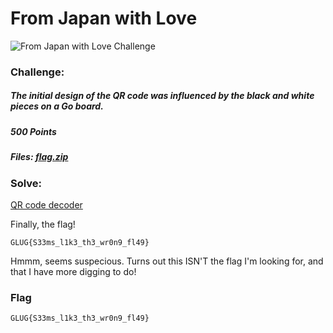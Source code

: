# From Japan with Love

![From Japan with Love Challenge](Exfil.PNG)

### Challenge:
##### The initial design of the QR code was influenced by the black and white pieces on a Go board.
##### 500 Points
##### Files: [flag.zip](flag.zip)

### Solve:


[QR code decoder](https://zxing.org/w/decode.jspx)

Finally, the flag!

```
GLUG{S33ms_l1k3_th3_wr0n9_fl49}
```

Hmmm, seems suspecious. Turns out this ISN'T the flag I'm looking for, and that I have more digging to do!


### Flag
```
GLUG{S33ms_l1k3_th3_wr0n9_fl49}
```
